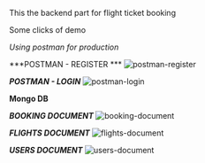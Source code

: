 This the backend part for flight ticket booking 

Some clicks of demo

*Using postman for production*

***POSTMAN - REGISTER ***
![postman-register](https://user-images.githubusercontent.com/88920707/233679532-c8c986e6-93b7-416c-a3f0-4be84e196d12.png)

***POSTMAN - LOGIN***
![postman-login](https://user-images.githubusercontent.com/88920707/233680065-3d23334e-0c50-4ada-a82f-dd804e4dbc7a.png)

**Mongo DB**

***BOOKING DOCUMENT***
![booking-document](https://user-images.githubusercontent.com/88920707/233680227-33175747-bad8-4474-b3aa-14c5482943c6.png)

***FLIGHTS DOCUMENT***
![flights-document](https://user-images.githubusercontent.com/88920707/233680292-267e4ca8-51cd-4a8c-ab79-7fc02528f1ab.png)

***USERS DOCUMENT***
![users-document](https://user-images.githubusercontent.com/88920707/233680398-e9736c75-ebee-426e-869f-6f3c4d4e0c21.png)

